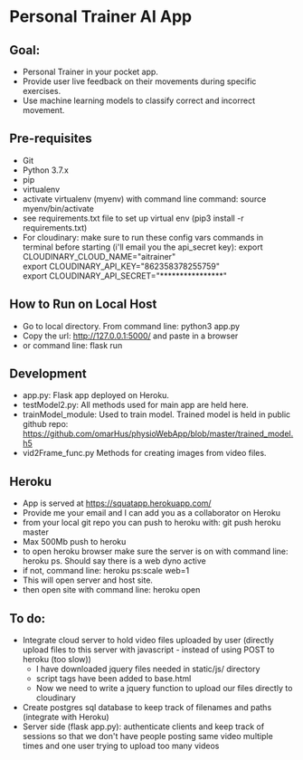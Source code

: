 # Personal Trainer AI App

## Goal:
- Personal Trainer in your pocket app.
- Provide user live feedback on their movements during specific exercises.
- Use machine learning models to classify correct and incorrect movement.

## Pre-requisites
- Git
- Python 3.7.x
- pip
- virtualenv
- activate virtualenv (myenv) with command line command: source myenv/bin/activate
- see requirements.txt file to set up virtual env (pip3 install -r requirements.txt)
- For cloudinary: make sure to run these config vars commands in terminal before starting (i'll email you the api_secret key):
        export CLOUDINARY_CLOUD_NAME="aitrainer"  
        export CLOUDINARY_API_KEY="862358378255759"  
        export CLOUDINARY_API_SECRET="****************" 

## How to Run on Local Host
- Go to local directory. From command line: python3 app.py
- Copy the url: http://127.0.0.1:5000/ and paste in a browser
- or command line: flask run

## Development
- app.py:            Flask app deployed on Heroku.
- testModel2.py:     All methods used for main app are held here.
- trainModel_module: Used to train model. Trained model is held in public github repo: https://github.com/omarHus/physioWebApp/blob/master/trained_model.h5
- vid2Frame_func.py  Methods for creating images from video files.

## Heroku
- App is served at https://squatapp.herokuapp.com/
- Provide me your email and I can add you as a collaborator on Heroku
- from your local git repo you can push to heroku with: git push heroku master
- Max 500Mb push to heroku
- to open heroku browser make sure the server is on with command line: heroku ps. Should say there is a web dyno active
- if not, command line: heroku ps:scale web=1
- This will open server and host site.
- then open site with command line: heroku open

## To do:
- Integrate cloud server to hold video files uploaded by user (directly upload files to this server with javascript - instead of using POST to heroku (too slow))
    - I have downloaded jquery files needed in static/js/ directory
    - script tags have been added to base.html
    - Now we need to write a jquery function to upload our files directly to cloudinary
- Create postgres sql database to keep track of filenames and paths (integrate with Heroku)
- Server side (flask app.py): authenticate clients and keep track of sessions so that we don't have people posting same video multiple times and one user trying to upload too many videos